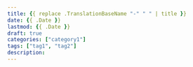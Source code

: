 ```yaml
---
title: {{ replace .TranslationBaseName "-" " " | title }}
date: {{ .Date }}
lastmod: {{ .Date }}
draft: true
categories: ["category1"]
tags: ["tag1", "tag2"]
description:
---
```

